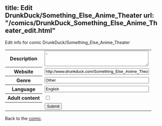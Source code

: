 title: Edit DrunkDuck/Something_Else_Anime_Theater
url: "/comics/DrunkDuck_Something_Else_Anime_Theater_edit.html"
---
Edit info for comic DrunkDuck/Something_Else_Anime_Theater

<form name="comic" action="http://gaepostmail.appspot.com/comic/" method="post">
<table class="comicinfo">
<tr>
<th>Description</th><td><textarea name="description" cols="40" rows="3">-</textarea></td>
</tr>
<tr>
<th>Website</th><td><input type="text" name="url" value="http://www.drunkduck.com/Something_Else_Anime_Theater/" size="40"/></td>
</tr>
<tr>
<th>Genre</th><td><input type="text" name="genre" value="Other" size="40"/></td>
</tr>
<tr>
<th>Language</th><td><input type="text" name="language" value="English" size="40"/></td>
</tr>
<tr>
<th>Adult content</th><td><input type="checkbox" name="adult" value="adult" /></td>
</tr>
<tr>
<th></th><td>
<input type="hidden" name="comic" value="DrunkDuck_Something_Else_Anime_Theater" />
<input type="submit" name="submit" value="Submit" />
</td>
</tr>
</table>
</form>

Back to the [comic](DrunkDuck_Something_Else_Anime_Theater.html).

